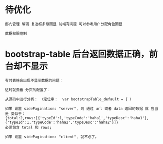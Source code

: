 
# 待优化

    部门管理 编辑 复选框多级回显 前端有问题 可以参考用户分配角色回显
    
    数据权限控制


# bootstrap-table 后台返回数据正确，前台却不显示

    有时表格会出现不显示数据的问题：
    
    这时就要看 分页的配置了：
    
    从源码中进行分析： （定位串：  var bootstrapTable_default = { ）
    
    如果 设置 sidePagination: "server", 则 通过 url 或者 data 返回的数据 就 应当是 类似于：
    {total:2,rows:[{'typeId':1,'typeCode':'haha1','typeDesc':'haha1'},{'typeId':1,'typeCode':'haha2','typeDesc':'haha2'}]}
    必须包含 total 和 rows;
    
    如果 设置 sidePagination: "client", 就不必了。


































 